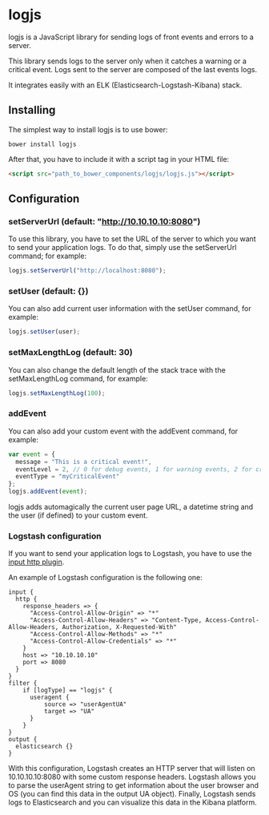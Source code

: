 # logjs

logjs is a JavaScript library for sending logs of front events and errors to a server.

This library sends logs to the server only when it catches a warning or a critical event. 
Logs sent to the server are composed of the last events logs.

It integrates easily with an ELK (Elasticsearch-Logstash-Kibana) stack.

## Installing

The simplest way to install logjs is to use bower:

```
bower install logjs
```

After that, you have to include it with a script tag in your HTML file:

```html
<script src="path_to_bower_components/logjs/logjs.js"></script>
```

## Configuration

### setServerUrl (default: "http://10.10.10.10:8080")

To use this library, you have to set the URL of the server to which you want to send your application logs. 
To do that, simply use the setServerUrl command; for example:

```javascript
logjs.setServerUrl("http://localhost:8080");
```

### setUser (default: {})

You can also add current user information with the setUser command, for example:

```javascript
logjs.setUser(user);
```

### setMaxLengthLog (default: 30)

You can also change the default length of the stack trace with the setMaxLengthLog command, for example:

```javascript
logjs.setMaxLengthLog(100);
```

### addEvent

You can also add your custom event with the addEvent command, for example:

```javascript
var event = {
  message = "This is a critical event!",
  eventLevel = 2, // 0 for debug events, 1 for warning events, 2 for critical events
  eventType = "myCriticalEvent"
};
logjs.addEvent(event);
```

logjs adds automagically the current user page URL, a datetime string and the user (if defined) to your custom event.

### Logstash configuration

If you want to send your application logs to Logstash, you have to use the [input http plugin](https://www.elastic.co/guide/en/logstash/current/plugins-inputs-http.html).

An example of Logstash configuration is the following one:

```
input {
  http {
    response_headers => {
      "Access-Control-Allow-Origin" => "*"
      "Access-Control-Allow-Headers" => "Content-Type, Access-Control-Allow-Headers, Authorization, X-Requested-With"
      "Access-Control-Allow-Methods" => "*"
      "Access-Control-Allow-Credentials" => "*"
    }
    host => "10.10.10.10"
    port => 8080
  }
}
filter {
    if [logType] == "logjs" {
      useragent {
          source => "userAgentUA"
          target => "UA"
      }
    }
}
output {
  elasticsearch {}
}
```

With this configuration, Logstash creates an HTTP server that will listen on 10.10.10.10:8080 with some custom response headers.
Logstash allows you to parse the userAgent string to get information about the user browser and OS (you can find this data in the output UA object).
Finally, Logstash sends logs to Elasticsearch and you can visualize this data in the Kibana platform.
